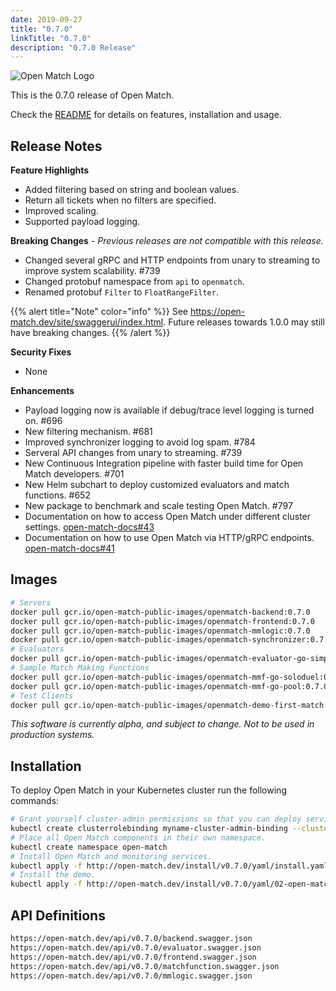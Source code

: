 ```yaml
---
date: 2019-09-27
title: "0.7.0"
linkTitle: "0.7.0"
description: "0.7.0 Release"
---
```


![Open Match Logo](../../../../../images/logo-with-name.png)

This is the 0.7.0 release of Open Match.

Check the [README](https://github.com/googleforgames/open-match/tree/release-0.7) for details on features, installation and usage.

## Release Notes

**Feature Highlights**

 * Added filtering based on string and boolean values.
 * Return all tickets when no filters are specified.
 * Improved scaling.
 * Supported payload logging.

**Breaking Changes** - _Previous releases are not compatible with this release._

 * Changed several gRPC and HTTP endpoints from unary to streaming to improve system scalability. #739 
 * Changed protobuf namespace from `api` to `openmatch`.
 * Renamed protobuf `Filter` to `FloatRangeFilter`.

{{% alert title="Note" color="info" %}}
 See https://open-match.dev/site/swaggerui/index.html. Future releases towards 1.0.0 may still have breaking changes. 
{{% /alert %}}

**Security Fixes**

 * None

**Enhancements**

 * Payload logging now is available if debug/trace level logging is turned on. #696 
 * New filtering mechanism. #681 
 * Improved synchronizer logging to avoid log spam. #784 
 * Serveral API changes from unary to streaming. #739 
 * New Continuous Integration pipeline with faster build time for Open Match developers. #701 
 * New Helm subchart to deploy customized evaluators and match functions. #652 
 * New package to benchmark and scale testing Open Match. #797 
 * Documentation on how to access Open Match under different cluster settings. [open-match-docs#43](https://github.com/googleforgames/open-match-docs/pull/43)
 * Documentation on how to use Open Match via HTTP/gRPC endpoints. [open-match-docs#41](https://github.com/googleforgames/open-match-docs/pull/41) 


## Images

```bash
# Servers
docker pull gcr.io/open-match-public-images/openmatch-backend:0.7.0
docker pull gcr.io/open-match-public-images/openmatch-frontend:0.7.0
docker pull gcr.io/open-match-public-images/openmatch-mmlogic:0.7.0
docker pull gcr.io/open-match-public-images/openmatch-synchronizer:0.7.0
# Evaluators
docker pull gcr.io/open-match-public-images/openmatch-evaluator-go-simple:0.7.0
# Sample Match Making Functions
docker pull gcr.io/open-match-public-images/openmatch-mmf-go-soloduel:0.7.0
docker pull gcr.io/open-match-public-images/openmatch-mmf-go-pool:0.7.0
# Test Clients
docker pull gcr.io/open-match-public-images/openmatch-demo-first-match:0.7.0
```

_This software is currently alpha, and subject to change. Not to be used in production systems._

## Installation

To deploy Open Match in your Kubernetes cluster run the following commands:

```bash
# Grant yourself cluster-admin permissions so that you can deploy service accounts.
kubectl create clusterrolebinding myname-cluster-admin-binding --clusterrole=cluster-admin --user=$(YOUR_KUBERNETES_USER_NAME)
# Place all Open Match components in their own namespace.
kubectl create namespace open-match
# Install Open Match and monitoring services.
kubectl apply -f http://open-match.dev/install/v0.7.0/yaml/install.yaml -n open-match
# Install the demo.
kubectl apply -f http://open-match.dev/install/v0.7.0/yaml/02-open-match-demo.yaml -n open-match
```

## API Definitions

```bash
https://open-match.dev/api/v0.7.0/backend.swagger.json
https://open-match.dev/api/v0.7.0/evaluator.swagger.json
https://open-match.dev/api/v0.7.0/frontend.swagger.json
https://open-match.dev/api/v0.7.0/matchfunction.swagger.json
https://open-match.dev/api/v0.7.0/mmlogic.swagger.json
```